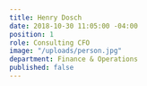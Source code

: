 ```yaml
---
title: Henry Dosch
date: 2018-10-30 11:05:00 -04:00
position: 1
role: Consulting CFO
image: "/uploads/person.jpg"
department: Finance & Operations
published: false
---
```

